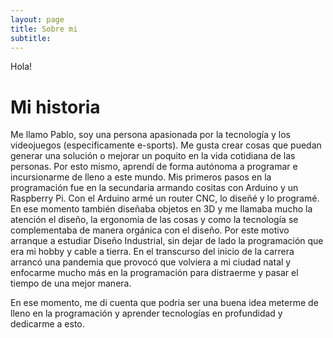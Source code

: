 ```yaml
---
layout: page
title: Sobre mi
subtitle: 
---
```


Hola! 

# Mi historia

Me llamo Pablo, soy una persona apasionada por la tecnología y los videojuegos (especificamente e-sports). Me gusta crear cosas que puedan generar una solución o mejorar un poquito en la vida cotidiana de las personas. Por esto mismo, aprendí de forma autónoma a programar e incursionarme de lleno a este mundo. 
Mis primeros pasos en la programación fue en la secundaria armando cositas con Arduino y un Raspberry Pi. Con el Arduino armé un router CNC, lo diseñé y lo programé. En ese momento también diseñaba objetos en 3D y me llamaba mucho la atención el diseño, la ergonomía de las cosas y como la tecnología se complementaba de manera orgánica con el diseño. Por este motivo arranque a estudiar Diseño Industrial, sin dejar de lado la programación que era mi hobby y cable a tierra. En el transcurso del inicio de la carrera arrancó una pandemia que provocó que volviera a mi ciudad natal y enfocarme mucho más en la programación para distraerme y pasar el tiempo de una mejor manera. 

En ese momento, me di cuenta que podria ser una buena idea meterme de lleno en la programación y aprender tecnologías en profundidad y dedicarme a esto.

